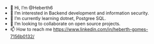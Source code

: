 - 👋 Hi, I’m @Heberth6
- 👀 I’m interested in Backend development and information security.
- 🌱 I’m currently learning dotnet, Postgree SQL.
- 💞️ I’m looking to collaborate on open source projects.
- 📫 How to reach me https://www.linkedin.com/in/heberth-gomes-7156b0132/

<!---
Heberth6/Heberth6 is a ✨ special ✨ repository because its `README.md` (this file) appears on your GitHub profile.
You can click the Preview link to take a look at your changes.
--->
